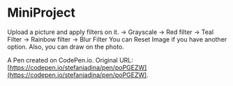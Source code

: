 # MiniProject
Upload a picture and apply filters on it.
-> Grayscale
-> Red filter
-> Teal Filter
-> Rainbow filter
-> Blur Filter
You can Reset Image if you have another option.
Also, you can draw on the photo.

A Pen created on CodePen.io. Original URL: [https://codepen.io/stefaniadina/pen/poPGEZW](https://codepen.io/stefaniadina/pen/poPGEZW).



